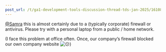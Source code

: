 ```yaml
---
post_url: /t/ga1-development-tools-discussion-thread-tds-jan-2025/161083/43
---
```

[@Samra](/u/samra) this is almost certainly due to a (typically corporate) firewall or antivirus. Please try with a personal laptop from a public / home network.

(I face this problem at office often. Once, our company’s firewall blocked our own company website ![:confused:](https://emoji.discourse-cdn.com/google/confused.png?v=12 ":confused:"))